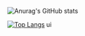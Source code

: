 ![Anurag's GitHub stats](https://github-readme-stats.vercel.app/api?username=deadpanda-c&show_icons=true&theme=dark)

[![Top Langs](https://github-readme-stats.vercel.app/api/top-langs/?username=deadpanda-c&layout=compact)](https://github.com/anuraghazra/github-readme-stats)
ui

<!--
**deadpanda-c/deadpanda-c** is a ✨ _special_ ✨ repository because its `README.md` (this file) appears on your GitHub profile.

Here are some ideas to get you started:

- 🔭 I’m currently working on ...
- 🌱 I’m currently learning ...
- 👯 I’m looking to collaborate on ...
- 🤔 I’m looking for help with ...
- 💬 Ask me about ...
- 📫 How to reach me: ...
- 😄 Pronouns: ...
- ⚡ Fun fact: ...
-->
